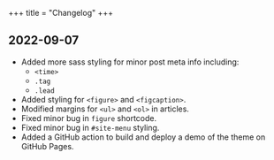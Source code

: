 +++
title = "Changelog"
+++

## 2022-09-07
- Added more sass styling for minor post meta info including:
    - `<time>`
    - `.tag`
    - `.lead`
- Added styling for `<figure>` and `<figcaption>`.
- Modified margins for `<ul>` and `<ol>` in articles.
- Fixed minor bug in `figure` shortcode.
- Fixed minor bug in `#site-menu` styling.
- Added a GitHub action to build and deploy a demo of the theme on GitHub Pages.